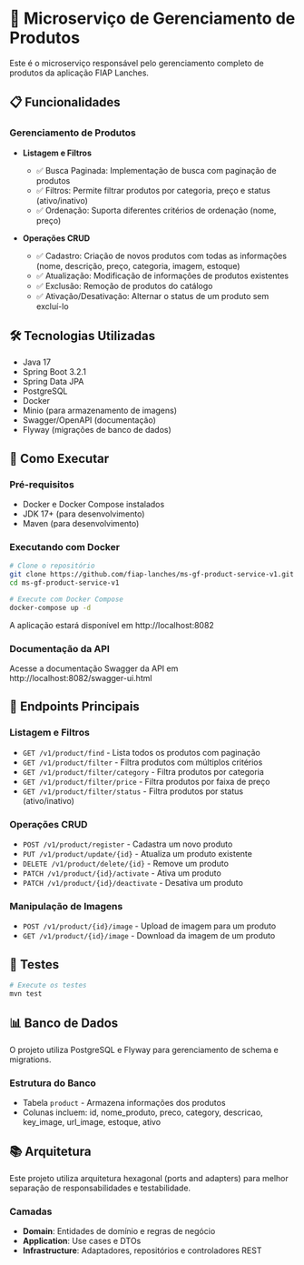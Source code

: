 # 🍔 Microserviço de Gerenciamento de Produtos

Este é o microserviço responsável pelo gerenciamento completo de produtos da aplicação FIAP Lanches.

## 📋 Funcionalidades

### Gerenciamento de Produtos
- **Listagem e Filtros**
  - ✅ Busca Paginada: Implementação de busca com paginação de produtos
  - ✅ Filtros: Permite filtrar produtos por categoria, preço e status (ativo/inativo)
  - ✅ Ordenação: Suporta diferentes critérios de ordenação (nome, preço)

- **Operações CRUD**
  - ✅ Cadastro: Criação de novos produtos com todas as informações (nome, descrição, preço, categoria, imagem, estoque)
  - ✅ Atualização: Modificação de informações de produtos existentes
  - ✅ Exclusão: Remoção de produtos do catálogo
  - ✅ Ativação/Desativação: Alternar o status de um produto sem excluí-lo

## 🛠️ Tecnologias Utilizadas

- Java 17
- Spring Boot 3.2.1
- Spring Data JPA
- PostgreSQL
- Docker
- Minio (para armazenamento de imagens)
- Swagger/OpenAPI (documentação)
- Flyway (migrações de banco de dados)

## 🚀 Como Executar

### Pré-requisitos
- Docker e Docker Compose instalados
- JDK 17+ (para desenvolvimento)
- Maven (para desenvolvimento)

### Executando com Docker
```bash
# Clone o repositório
git clone https://github.com/fiap-lanches/ms-gf-product-service-v1.git
cd ms-gf-product-service-v1

# Execute com Docker Compose
docker-compose up -d
```

A aplicação estará disponível em http://localhost:8082

### Documentação da API
Acesse a documentação Swagger da API em http://localhost:8082/swagger-ui.html

## 📝 Endpoints Principais

### Listagem e Filtros
- `GET /v1/product/find` - Lista todos os produtos com paginação
- `GET /v1/product/filter` - Filtra produtos com múltiplos critérios
- `GET /v1/product/filter/category` - Filtra produtos por categoria
- `GET /v1/product/filter/price` - Filtra produtos por faixa de preço
- `GET /v1/product/filter/status` - Filtra produtos por status (ativo/inativo)

### Operações CRUD
- `POST /v1/product/register` - Cadastra um novo produto
- `PUT /v1/product/update/{id}` - Atualiza um produto existente
- `DELETE /v1/product/delete/{id}` - Remove um produto
- `PATCH /v1/product/{id}/activate` - Ativa um produto
- `PATCH /v1/product/{id}/deactivate` - Desativa um produto

### Manipulação de Imagens
- `POST /v1/product/{id}/image` - Upload de imagem para um produto
- `GET /v1/product/{id}/image` - Download da imagem de um produto

## 🧪 Testes

```bash
# Execute os testes
mvn test
```

## 📊 Banco de Dados

O projeto utiliza PostgreSQL e Flyway para gerenciamento de schema e migrations.

### Estrutura do Banco
- Tabela `product` - Armazena informações dos produtos
- Colunas incluem: id, nome_produto, preco, category, descricao, key_image, url_image, estoque, ativo

## 📚 Arquitetura

Este projeto utiliza arquitetura hexagonal (ports and adapters) para melhor separação de responsabilidades e testabilidade.

### Camadas
- **Domain**: Entidades de domínio e regras de negócio
- **Application**: Use cases e DTOs
- **Infrastructure**: Adaptadores, repositórios e controladores REST
